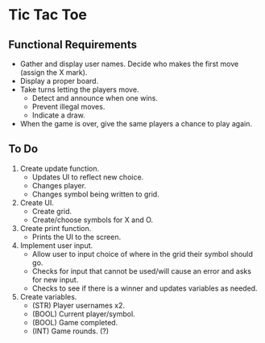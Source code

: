 # Tic Tac Toe

## Functional Requirements
- Gather and display user names. Decide who makes the first move (assign the X mark).
- Display a proper board.
- Take turns letting the players move.
	- Detect and announce when one wins.
	- Prevent illegal moves.
	- Indicate a draw.
- When the game is over, give the same players a chance to play again.


## To Do
1. Create update function.
	- Updates UI to reflect new choice.
	- Changes player.
	- Changes symbol being written to grid.
2. Create UI.
	- Create grid.
	- Create/choose symbols for X and O.
3. Create print function.
	- Prints the UI to the screen.
4. Implement user input.
	- Allow user to input choice of where in the grid their symbol should go.
	- Checks for input that cannot be used/will cause an error and asks for new input.
	- Checks to see if there is a winner and updates variables as needed.
5. Create variables.
	- (STR) Player usernames x2.
	- (BOOL) Current player/symbol.
	- (BOOL) Game completed.
	- (INT) Game rounds. (?)